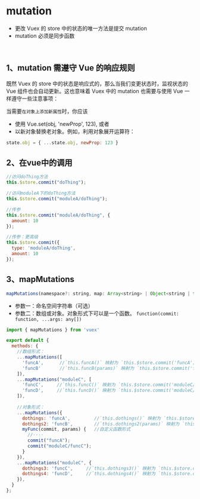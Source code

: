 # mutation
- 更改 Vuex 的 store 中的状态的唯一方法是提交 mutation
- mutation 必须是同步函数

<br>

## 1、mutation 需遵守 Vue 的响应规则
既然 Vuex 的 store 中的状态是响应式的，那么当我们变更状态时，监视状态的 Vue 组件也会自动更新。这也意味着 Vuex 中的 mutation 也需要与使用 Vue 一样遵守一些注意事项：

当需要`在对象上添加新属性`时，你应该

- 使用 Vue.set(obj, 'newProp', 123), 或者
- 以新对象替换老对象。例如，利用对象展开运算符：
```js
state.obj = { ...state.obj, newProp: 123 }
```


## 2、在vue中的调用
```js
//访问doThing方法
this.$store.commit("doThing");

//访问moduleA下的doThing方法
this.$store.commit("moduleA/doThing");

//传参
this.$store.commit("moduleA/doThing", {
  amount: 10
});

//传参：更高级
this.$store.commit({
  type: 'moduleA/doThing',
  amount: 10
});
```

## 3、mapMutations

```js
mapMutations(namespace?: string, map: Array<string> | Object<string | function>): Object
```
- 参数一：命名空间字符串（可选）
- 参数二：数组或对象。对象形式下可以是一个函数。 `function(commit: function, ...args: any[])`

```js
import { mapMutations } from 'vuex'

export default {
  methods: {
    //数组形式：
    ...mapMutations([
      'funcA',      //`this.funcA()` 映射为 `this.$store.commit('funcA')`
      'funcB'       //`this.funcB(params)` 映射为 `this.$store.commit('funcB', params)` (载荷形式)
    ]),
    ...mapMutations("moduleC", [
      'funcC',     //`this.funcC()` 映射为 `this.$store.commit('moduleC/funcC')`
      'funcD',     //`this.funcD()` 映射为 `this.$store.commit('moduleC/funcD', params)` (载荷形式)
    ]),
    
    //对象形式：
    ...mapMutations({
      dothings: 'funcA',         //`this.dothings()` 映射为 `this.$store.commit('funcA')`,
      dothings2: 'funcB',        //`this.dothings2(params)` 映射为 `this.$store.commit('funcB', params)`  (载荷形式)
      myFunc(commit, params) {   //自定义函数形式 
        //····
        commit("funcA");
        commit("moduleC/funcC");
      }
    }),
    ...mapMutations("moduleC", {
      dothings3: 'funcC',     //`this.dothings3()` 映射为 `this.$store.commit('moduleC/funcC')`
      dothings4: 'funcD',     //`this.dothings4()` 映射为 `this.$store.commit('moduleC/funcD', params)` (载荷形式)
    }),
  }
};
```
